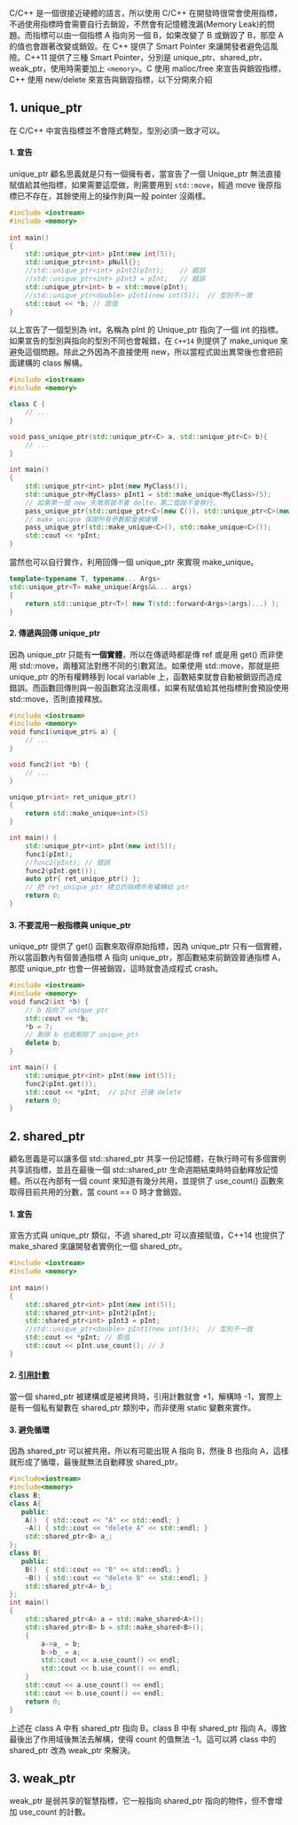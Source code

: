 C/C++ 是一個很接近硬體的語言，所以使用 C/C++ 在開發時很常會使用指標，不過使用指標時會需要自行去銷毀，不然會有記憶體洩漏(Memory Leak)的問題。而指標可以由一個指標 A 指向另一個 B，如果改變了 B 或銷毀了 B，那麼 A 的值也會跟著改變或銷毀。在 C++ 提供了 Smart Pointer 來讓開發者避免這風險。C++11 提供了三種 Smart Pointer，分別是 unique_ptr、shared_ptr、weak_ptr，使用時需要加上 ```<memory>```。C 使用 malloc/free 來宣告與銷毀指標，C++ 使用 new/delete 來宣告與銷毀指標，以下分開來介紹

## 1. unique_ptr
在 C/C++ 中宣告指標並不會隱式轉型，型別必須一致才可以。
#### 1. 宣告
unique_ptr 顧名思義就是只有一個擁有者，當宣告了一個 Unique_ptr 無法直接賦值給其他指標，如果需要這麼做，則需要用到 ```std::move```，經過 move 後原指標已不存在，其餘使用上的操作則與一般 pointer 沒兩樣。
```cpp
#include <iostream> 
#include <memory> 
  
int main()
{
    std::unique_ptr<int> pInt(new int(5));
    std::unique_ptr<int> pNull{};
    //std::unique_ptr<int> pInt2(pInt);    // 錯誤
    //std::unique_ptr<int> pInt3 = pInt;   // 錯誤
    std::unique_ptr<int> b = std::move(pInt);
    //std::unique_ptr<double> pInt1(new int(5));  // 型別不一致
    std::cout << *b; // 取值
}
```
以上宣告了一個型別為 int，名稱為 pInt 的 Unique_ptr 指向了一個 int 的指標。如果宣告的型別與指向的型別不同也會報錯，在 ```C++14``` 則提供了 make_unique 來避免這個問題。除此之外因為不直接使用 new，所以當程式拋出異常後也會把前面建構的 class 解構。
```cpp
#include <iostream> 
#include <memory>

class C {
    // ...
}

void pass_unique_ptr(std::unique_ptr<C> a, std::unique_ptr<C> b){
    // ...
}
  
int main()
{
    std::unique_ptr<int> pInt(new MyClass());
    std::unique_ptr<MyClass> pInt1 = std::make_unique<MyClass>(5);
    // 如果第一個 new 失敗那就不會 delte，第二個就不會執行，
    pass_unique_ptr(std::unique_ptr<C>(new C()), std::unique_ptr<C>(new C()));
    // make_unique 保證所有參數都會被建構
    pass_unique_ptr(std::make_unique<C>(), std::make_unique<C>());
    std::cout << *pInt;
}
```
當然也可以自行實作，利用回傳一個 unique_ptr 來實現 make_unique。
```cpp
template<typename T, typename... Args>
std::unique_ptr<T> make_unique(Args&&... args)
{
    return std::unique_ptr<T>( new T(std::forward<Args>(args)...) );
}
```
#### 2. 傳遞與回傳 unique_ptr
因為 unique_ptr 只能有**一個實體**，所以在傳遞時都是傳 ref 或是用 get() 而非使用 std::move，兩種寫法對應不同的引數寫法。如果使用 std::move，那就是把 unique_ptr 的所有權轉移到 local variable 上，函數結束就會自動被銷毀而造成錯誤。而函數回傳則與一般函數寫法沒兩樣，如果有賦值給其他指標則會預設使用 std::move，否則直接釋放。
```cpp
#include <iostream> 
#include <memory>
void func1(unique_ptr& a) {
    // ...
}

void func2(int *b) {
    // ...
}

unique_ptr<int> ret_unique_ptr()
{
    return std::make_unique<int>(5)
}

int main() {
    std::unique_ptr<int> pInt(new int(5));
    func1(pInt);
    //func2(pInt); // 錯誤
    func2(pInt.get());
    auto ptr{ ret_unique_ptr() };
    // 把 ret_unique_ptr 建立的指標所有權轉給 ptr
    return 0;
}
```
#### 3. 不要混用一般指標與 unique_ptr
unique_ptr 提供了 get() 函數來取得原始指標，因為 unique_ptr 只有一個實體，所以當函數內有個普通指標 A 指向 unique_ptr，那函數結束前銷毀普通指標 A，那麼 unique_ptr 也會一併被銷毀，這時就會造成程式 crash。
```cpp
#include <iostream> 
#include <memory>
void func2(int *b) {
    // b 指向了 unique_ptr
    std::cout << *b;
    *b = 7;
    // 刪除 b 也就刪除了 unique_ptr
    delete b;
}

int main() {
    std::unique_ptr<int> pInt(new int(5));
    func2(pInt.get());
    std::cout << *pInt;  // pInt 已被 delete
    return 0;
}
```
## 2. shared_ptr
顧名思義是可以讓多個 std::shared_ptr 共享一份記憶體，在執行時可有多個實例共享該指標，並且在最後一個 std::shared_ptr 生命週期結束時時自動釋放記憶體。所以在內部有一個 count 來知道有幾分共用，並提供了 use_count() 函數來取得目前共用的分數，當 count == 0 時才會銷毀。
#### 1. 宣告
宣告方式與 unique_ptr 類似，不過 shared_ptr 可以直接賦值，C++14 也提供了 make_shared 來讓開發者實例化一個 shared_ptr。
```cpp
#include <iostream> 
#include <memory> 
  
int main()
{
    std::shared_ptr<int> pInt(new int(5));
    std::shared_ptr<int> pInt2(pInt);
    std::shared_ptr<int> pInt3 = pInt;
    //std::unique_ptr<double> pInt1(new int(5));  // 型別不一致
    std::cout << *pInt; // 取值
    std::cout << pInt.use_count(); // 3
}
```
#### 2. [引用計數](https://www.cnblogs.com/tianshihao/p/14378918.html)
當一個 shared_ptr 被建構或是被拷貝時，引用計數就會 +1，解構時 -1，實際上是有一個私有變數在 shared_ptr 類別中，而非使用 static 變數來實作。

#### 3. 避免循環
因為 shared_ptr 可以被共用，所以有可能出現 A 指向 B，然後 B 也指向 A，這樣就形成了循環，最後就無法自動釋放 shared_ptr。
```cpp
#include<iostream>
#include<memory>
class B;
class A{
   public:
    A()  { std::cout << "A" << std::endl; }
    ~A() { std::cout << "delete A" << std::endl; }
    std::shared_ptr<B> a_;
};
class B{
   public:
    B()  { std::cout << "B" << std::endl; }
    ~B() { std::cout << "delete B" << std::endl; }
    std::shared_ptr<A> b_;
};
int main()
{
    std::shared_ptr<A> a = std::make_shared<A>();
    std::shared_ptr<B> b = std::make_shared<B>();
    {
        a->a_ = b;
        b->b_ = a;
        std::cout << a.use_count() << endl;
        std::cout << b.use_count() << endl;
    }
    std::cout << a.use_count() << endl;
    std::cout << b.use_count() << endl;
    return 0;
}
```
上述在 class A 中有 shared_ptr 指向 B，class B 中有 shared_ptr 指向 A，導致最後出了作用域後無法去解構，使得 count 的值無法 -1。這可以將 class 中的 shared_ptr 改為 weak_ptr 來解決。

## 3. weak_ptr 
weak_ptr 是弱共享的智慧指標，它一般指向 shared_ptr 指向的物件，但不會增加 use_count 的計數。
